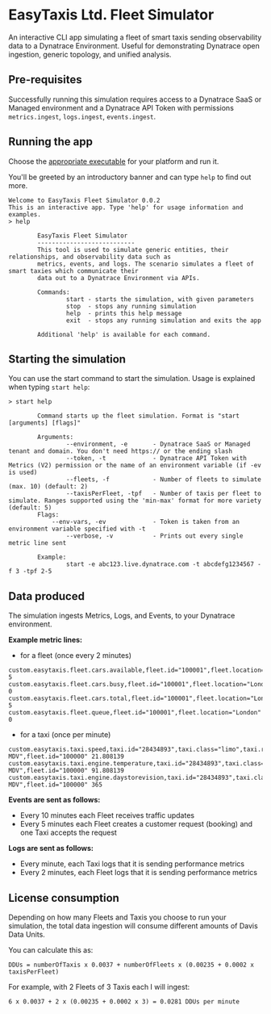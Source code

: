 # EasyTaxis Ltd. Fleet Simulator

An interactive CLI app simulating a fleet of smart taxis sending observability data to a Dynatrace Environment.
Useful for demonstrating Dynatrace open ingestion, generic topology, and unified analysis.

## Pre-requisites

Successfully running this simulation requires access to a Dynatrace SaaS or Managed environment and a Dynatrace API Token with permissions `metrics.ingest`, `logs.ingest`, `events.ingest`.

## Running the app

Choose the [appropriate executable](./release) for your platform and run it.

You'll be greeted by an introductory banner and can type `help` to find out more.

```
Welcome to EasyTaxis Fleet Simulator 0.0.2
This is an interactive app. Type 'help' for usage information and examples.
> help

        EasyTaxis Fleet Simulator
        ---------------------------
        This tool is used to simulate generic entities, their relationships, and observability data such as
        metrics, events, and logs. The scenario simulates a fleet of smart taxies which communicate their
        data out to a Dynatrace Environment via APIs.

        Commands:
                start - starts the simulation, with given parameters
                stop  - stops any running simulation
                help  - prints this help message
                exit  - stops any running simulation and exits the app

        Additional 'help' is available for each command.
```

## Starting the simulation

You can use the start command to start the simulation. Usage is explained when typing `start help`:

```
> start help

        Command starts up the fleet simulation. Format is "start [arguments] [flags]"

        Arguments:
                --environment, -e       - Dynatrace SaaS or Managed tenant and domain. You don't need https:// or the ending slash
                --token, -t             - Dynatrace API Token with Metrics (V2) permission or the name of an environment variable (if -ev is used)
                --fleets, -f            - Number of fleets to simulate (max. 10) (default: 2)
                --taxisPerFleet, -tpf   - Number of taxis per fleet to simulate. Ranges supported using the 'min-max' format for more variety (default: 5)
        Flags:
            --env-vars, -ev             - Token is taken from an environment variable specified with -t
                --verbose, -v           - Prints out every single metric line sent

        Example:
                start -e abc123.live.dynatrace.com -t abcdefg1234567 -f 3 -tpf 2-5
```
## Data produced

The simulation ingests Metrics, Logs, and Events, to your Dynatrace environment.

**Example metric lines:**

* for a fleet (once every 2 minutes)
```
custom.easytaxis.fleet.cars.available,fleet.id="100001",fleet.location="London" 5
custom.easytaxis.fleet.cars.busy,fleet.id="100001",fleet.location="London" 0
custom.easytaxis.fleet.cars.total,fleet.id="100001",fleet.location="London" 5
custom.easytaxis.fleet.queue,fleet.id="100001",fleet.location="London" 0
```
* for a taxi (once per minute)
```
custom.easytaxis.taxi.speed,taxi.id="28434893",taxi.class="limo",taxi.registration="FX23 MDV",fleet.id="100000" 21.808139
custom.easytaxis.taxi.engine.temperature,taxi.id="28434893",taxi.class="limo",taxi.registration="FX23 MDV",fleet.id="100000" 91.808139
custom.easytaxis.taxi.engine.daystorevision,taxi.id="28434893",taxi.class="limo",taxi.registration="FX23 MDV",fleet.id="100000" 365
```
**Events are sent as follows:**
* Every 10 minutes each Fleet receives traffic updates
* Every 5 minutes each Fleet creates a customer request (booking) and one Taxi accepts the request

**Logs are sent as follows:**
* Every minute, each Taxi logs that it is sending performance metrics
* Every 2 minutes, each Fleet logs that it is sending performance metrics


## License consumption

Depending on how many Fleets and Taxis you choose to run your simulation, the total data ingestion will consume different
amounts of Davis Data Units.

You can calculate this as:

`DDUs = numberOfTaxis x 0.0037 + numberOfFleets x (0.00235 + 0.0002 x taxisPerFleet)`

For example, with 2 Fleets of 3 Taxis each I will ingest:

`6 x 0.0037 + 2 x (0.00235 + 0.0002 x 3) = 0.0281 DDUs per minute`
